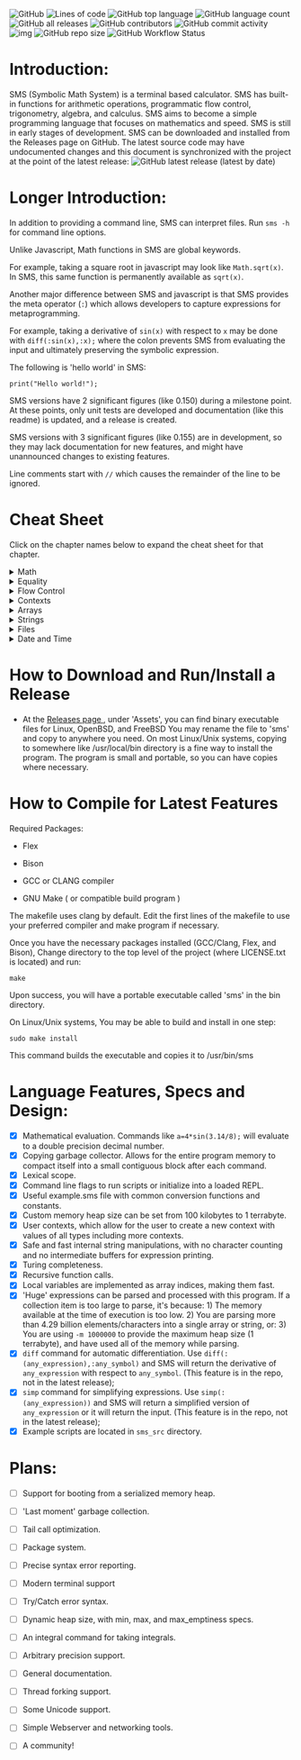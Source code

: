 ![GitHub](https://img.shields.io/github/license/reginaldford/sms)
![Lines of code](https://img.shields.io/tokei/lines/github/reginaldford/sms)
![GitHub top language](https://img.shields.io/github/languages/top/reginaldford/sms) 
![GitHub language count](https://img.shields.io/github/languages/count/reginaldford/sms)
![GitHub all releases](https://img.shields.io/github/downloads/reginaldford/sms/total)
![GitHub contributors](https://img.shields.io/github/contributors/reginaldford/sms?color=green)
![GitHub commit activity](https://img.shields.io/github/commit-activity/m/reginaldford/sms)
![img](https://img.shields.io/badge/maturity-alpha-orange)
![GitHub repo size](https://img.shields.io/github/repo-size/reginaldford/sms)
![GitHub Workflow Status](https://img.shields.io/github/actions/workflow/status/reginaldford/sms/make-check.yml)


# Introduction:
SMS (Symbolic Math System) is a terminal based calculator. SMS has built-in functions for arithmetic operations, programmatic flow control, trigonometry, algebra, and calculus. SMS aims to become a simple programming language that focuses on mathematics and speed. SMS is still in early stages of development. SMS can be downloaded and installed from the Releases page on GitHub. The latest source code may have undocumented changes and this document is synchronized with the project at the point of the latest release: ![GitHub latest release (latest by date)](https://img.shields.io/github/v/tag/reginaldford/sms)

# Longer Introduction:

In addition to providing a command line, SMS can interpret files.
Run `sms -h` for command line options.

Unlike Javascript, Math functions in SMS are global keywords.

For example, taking a square root in javascript may look like `Math.sqrt(x)`. In SMS, this same function is permanently available as  `sqrt(x)`.

Another major difference between SMS and javascript is that SMS provides the meta operator (`:`) which allows developers to capture expressions for metaprogramming.

For example, taking a derivative of `sin(x)` with respect to `x` may be done with `diff(:sin(x),:x);` where the colon prevents SMS from evaluating the input and ultimately preserving the symbolic expression.

The following is 'hello world' in SMS:

`print("Hello world!");`

SMS versions have 2 significant figures (like 0.150) during a milestone point. At these points, only unit tests are developed and documentation (like this readme) is updated, and a release is created.

SMS versions with 3 significant figures (like 0.155) are in development, so they may lack documentation for new features, and might have unannounced changes to existing features.

Line comments start with `//` which causes the remainder of the line to be ignored.


# Cheat Sheet

Click on the chapter names below to expand the cheat sheet for that chapter.

<details>
  <summary>Math</summary>

    1. a + b ; // add two numbers

    2. +( a, b, c) ; // 2 or more numbers can be added with prefix notation

    3. a * b ; // mulitply two numbers

    4. *( a, b, ..); // multiply 2 or more numbers

    5. a - b ; // subtract two numbers

    6. -(a,b...) ; //substract remaining numbers from the first

    7. a / b ; //divide a by b

    8. /(a,b,...) //divide a by b, then divide by remaining numbers

    9. a ^ b; // raise a to the power of b

    10. sin(x); cos(x); tan(x); // trig functions

    11. sinh(x); cosh(x); tanh(x); // hyperbolic trig functions

    12. sec(x); csc(x); cot(x); // inverse trig funtions

    13. sech(x); csch(x); coth(x); // inverse hyperbolic trig functions

    14. abs(x); //return the absolute value of x

    15. exp(x); //Euler's number, raised to the power of x

    16. ln(x); //natural log of x

    17. sqrt(x); //square root of x

    18. random(); //generate a random number from 0 to 1

    19. diff(:sin(x),:x); //return the derivative of sin(x) with respect to x

    20. simp(:expr); // attempt to simplify the given expression

</details>

<details>
  <summary>Equality</summary>

    1. a == b // returns true if a is the same value as b, else, returns false

    2. a > b // returns true if a is more than b, else, returns false

    3. a < b // returns true if a is less than b, else ,returns false

    4. a >= b // returns true if a is more than or equal to b, else ,returns false

    5. a <= b // returns true if a is less than or equal to b, else ,returns false

</details>

<details>
  <summary>Flow Control</summary>

    1. twice = (x) => 2 * x; // make a function that doubles numbers

    2. quad = (x,a,b,c) => a*x^2+b*x+c; //a quadratic function in x

    3. ( command1 ; command2 ; ... ) // this unites multiple commands into 1 command. Does not make a new scope

    4. if(condition, command); // execute command if true, else return false

    5. if(condition, command1, command2); // if condition evaluates to true, executes command1, else executes command2

    6. while(condition , statement) // continually repeat statement until condition is false

    7. map( function, expression ) // return a new array where each element is the result of applying function to the correlating element of the given expression

    8. not( boolean ) // if boolean is false, returns true, otherwise, returns false

    9. exit(n); // quit SMS and return this integer to the OS as the command return value

    10. :sin(x); //capture any expression with the unary meta operator. Use parens to capture more.

</details>
<details>
  <summary>Contexts</summary>

    1. let var = value ;  // creates a new variable in the current context with the given value.

    2. rm var; // removes the variable from the current context.

    3. var = value; // searches for var in this context, then up the parent path, and if found, sets to value, else a new variable is created in the current context.

    4. context = { var1 = value1; var2 = value2 }; // builds a context with 2 variables and saves it under the variable 'context'

    5. context.var1; // retreive the value of a specific variable from the context

    6. parent(context); // return the parent scope of the provided context
</details>

<details>
  <summary>Arrays</summary>

    1. [ expr1, expr2 ] // create an array by evaluating expressions

    2. :[ expr1 , expr2 ] // create an array of unevaluated expressions

    3. array[ i ] // return the i'th  element of the array, where i=0 is the first element

    4. size( array ) // return the number of elements in the array

    5. size( expr ) // returns the number of arguments in the expression

</details>

<details>
  <summary>Strings</summary>

    1. let s = "example\nstring"; // s is now a string with a newline escape code (\n)

    2. str_find(s,to_find);       // returns the first location of to_find

    3. str_len(s);  // returns the length of string s

    4. str_escape(s); // converts any escape codes into their correlating character

    5. str_add(s1,s2); // returns a string that is the concatenation of s1 with s2 in order

    6. str_part(s1,start,len) // returns a part of the string, starting at index start, and with length len

    7. to_string(object0); // return the string representation of object0

    8. input(); // allow the user to enter a string of text, which becomes the return value

    9. print(s1); //print the string s1

    10. println(s1); //prnt the string s1 and go to the next line


</details>

<details>
  <summary>Files</summary>

    1. file_read("test.txt"); //reads test.txt , paths are relative to the working directory

    2. file_write(fname, content); // takes a string for the file name to write to, and a string for the content to write

    3. file_parse(fname); // Parses the file into a single object

</details>

<details>
  <summary>Date and Time</summary>

    1. date() // returns the date and time in the form of an array of 9 numbers, listed with their array index:
    //0: seconds (0-60)
    //1: minutes (0-59)
    //2: hours (0-23)
    //3: Day of month (1-31)
    //4: months since January (0-11)
    //5: Years since 1900
    //6: Days since Sunday (0-6)
    //7: Days since January 1 (0-365)
    //8: Dayslights Savings flag (positive if daylight savings is in effect, 0 if not, negative if this is unknown)

    2. time() // returns an array with 2 values: the number of seconds since January 1, 1970, then the number of microseconds since the last whole second.

    3. date_str() // returns the date in a 24 character string, like: "Thu Apr  6 01:20:24 2023"

    4. sleep(n) // pause execution for n milliseconds.

</details>



# How to Download and Run/Install a Release
- At the [ Releases page ](https://github.com/reginaldford/sms/releases)  , under 'Assets', you can find binary executable files for Linux, OpenBSD, and FreeBSD You may rename the file to 'sms' and copy to anywhere you need. On most Linux/Unix systems, copying to somewhere like /usr/local/bin directory is a fine way to install the program. The program is small and portable, so you can have copies where necessary.


# How to Compile for Latest Features
Required Packages:

- Flex

- Bison

- GCC or CLANG compiler

- GNU Make ( or compatible build program )

The makefile uses clang by default.
Edit the first lines of the makefile to use your preferred compiler and make program if necessary.

Once you have the necessary packages installed (GCC/Clang, Flex, and Bison),
Change directory to the top level of the project (where LICENSE.txt is located) and run:

`make`

Upon success, you will have a portable executable called 'sms' in the bin directory.

On Linux/Unix systems, You may be able to build and install in one step:

`sudo make install`

This command builds the executable and copies it to /usr/bin/sms


# Language Features, Specs and Design:
- [x] Mathematical evaluation. Commands like `a=4*sin(3.14/8);` will evaluate to a double precision decimal number.
- [x] Copying garbage collector. Allows for the entire program memory to compact itself into a small contiguous block after each command.
- [x] Lexical scope.
- [x] Command line flags to run scripts or initialize into a loaded REPL.
- [x] Useful example.sms file with common conversion functions and constants.
- [x] Custom memory heap size can be set from 100 kilobytes to 1 terrabyte.
- [x] User contexts, which allow for the user to create a new context with values of all types including more contexts.
- [x] Safe and fast internal string manipulations, with no character counting and no intermediate buffers for expression printing.
- [x] Turing completeness.
- [x] Recursive function calls.
- [x] Local variables are implemented as array indices, making them fast.
- [x] 'Huge' expressions can be parsed and processed with this program. If a collection item is too large to parse, it's because: 1) The memory available at the time of execution is too low. 2) You are parsing more than 4.29 billion elements/characters into a single array or string, or: 3) You are using `-m 1000000` to provide the maximum heap size (1 terrabyte), and have used all of the memory while parsing.
- [x] `diff` command for automatic differentiation. Use `diff(:(any_expression),:any_symbol)` and SMS will return the derivative of `any_expression` with respect to `any_symbol`. (This feature is in the repo, not in the latest release);
- [x] `simp` command for simplifying expressions. Use `simp(:(any_expression))` and SMS will return a simplified version of `any_expression` or it will return the input. (This feature is in the repo, not in the latest release);
- [x] Example scripts are located in `sms_src` directory.

# Plans:
- [ ] Support for booting from a serialized memory heap.
- [ ] 'Last moment' garbage collection.
- [ ] Tail call optimization.
- [ ] Package system.
- [ ] Precise syntax error reporting.
- [ ] Modern terminal support
- [ ] Try/Catch error syntax.
- [ ] Dynamic heap size, with min, max, and max_emptiness specs.
- [ ] An integral command for taking integrals.
- [ ] Arbitrary precision support.
- [ ] General documentation.
- [ ] Thread forking support.
- [ ] Some Unicode support.
- [ ] Simple Webserver and networking tools.
- [ ] A community!

